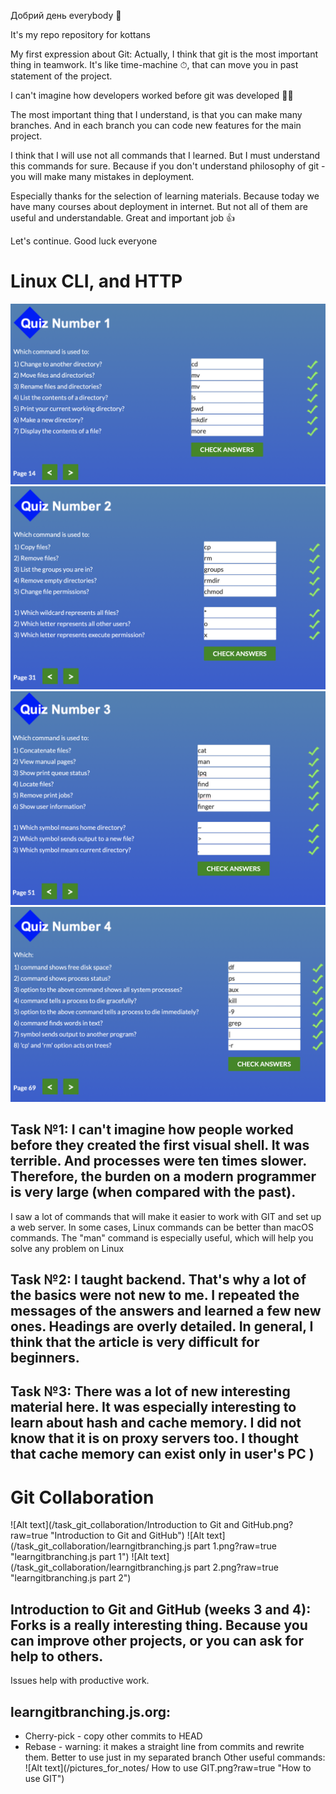 Добрий день everybody 👋

It's my repo repository for kottans

My first expression about Git:
Actually, I think that git is the most important thing in teamwork. It's like time-machine ⏱, that can move you in past statement of the project.

I can't imagine how developers worked before git was developed 😵‍💫

The most important thing that I understand, is that you can make many branches. And in each branch you can code new features for the main project.

I think that I will use not all commands that I learned. But I must understand this commands for sure.
Because if you don't understand philosophy of git - you will make many mistakes in deployment.

Especially thanks for the selection of learning materials.
Because today we have many courses about deployment in internet. But not all of them are useful and understandable.
Great and important job 👍

Let's continue. Good luck everyone

# Linux CLI, and HTTP

![Alt text](/task_linux_cli/1_module.png?raw=true "1_module")
![Alt text](/task_linux_cli/2_module.png?raw=true "2_module")
![Alt text](/task_linux_cli/3_module.png?raw=true "3_module")
![Alt text](/task_linux_cli/4_module.png?raw=true "4_module")

## Task №1: I can't imagine how people worked before they created the first visual shell. It was terrible. And processes were ten times slower. Therefore, the burden on a modern programmer is very large (when compared with the past).
I saw a lot of commands that will make it easier to work with GIT and set up a web server. In some cases, Linux commands can be better than macOS commands. The "man" command is especially useful, which will help you solve any problem on Linux

## Task №2: I taught backend. That's why a lot of the basics were not new to me. I repeated the messages of the answers and learned a few new ones. Headings are overly detailed. In general, I think that the article is very difficult for beginners.

## Task №3: There was a lot of new interesting material here. It was especially interesting to learn about hash and cache memory. I did not know that it is on proxy servers too. I thought that cache memory can exist only in user's PC )

# Git Collaboration
![Alt text](/task_git_collaboration/Introduction to Git and GitHub.png?raw=true "Introduction to Git and GitHub")
![Alt text](/task_git_collaboration/learngitbranching.js part 1.png?raw=true "learngitbranching.js part 1")
![Alt text](/task_git_collaboration/learngitbranching.js part 2.png?raw=true "learngitbranching.js part 2")

## Introduction to Git and GitHub (weeks 3 and 4): Forks is a really interesting thing. Because you can improve other projects, or you can ask for help to others.
Issues help with productive work.

## learngitbranching.js.org:
- Cherry-pick - copy other commits to HEAD
- Rebase - warning: it makes a straight line  from commits and rewrite them. Better to use just in my separated branch
Other useful commands:
![Alt text](/pictures_for_notes/ How to use GIT.png?raw=true "How to use GIT")
